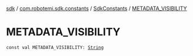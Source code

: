 [sdk](../../index.md) / [com.robotemi.sdk.constants](../index.md) / [SdkConstants](index.md) / [METADATA_VISIBILITY](./-m-e-t-a-d-a-t-a_-v-i-s-i-b-i-l-i-t-y.md)

# METADATA_VISIBILITY

`const val METADATA_VISIBILITY: `[`String`](https://kotlinlang.org/api/latest/jvm/stdlib/kotlin/-string/index.html)